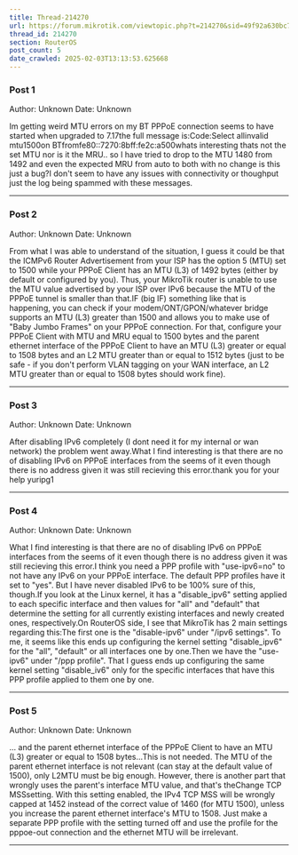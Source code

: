 ```yaml
---
title: Thread-214270
url: https://forum.mikrotik.com/viewtopic.php?t=214270&sid=49f92a630bc7970d8ca50523be880e8f
thread_id: 214270
section: RouterOS
post_count: 5
date_crawled: 2025-02-03T13:13:53.625668
---
```


### Post 1
Author: Unknown
Date: Unknown

Im getting weird MTU errors on my BT PPPoE connection seems to have started when upgraded to 7.17the full message is:Code:Select allinvalid mtu1500on BTfromfe80::7270:8bff:fe2c:a500whats interesting thats not the set MTU nor is it the MRU.. so I have tried to drop to the MTU 1480 from 1492 and even the expected MRU from auto to both with no change is this just a bug?I don't seem to have any issues with connectivity or thoughput just the log being spammed with these messages.

---
### Post 2
Author: Unknown
Date: Unknown

From what I was able to understand of the situation, I guess it could be that the ICMPv6 Router Advertisement from your ISP has the option 5 (MTU) set to 1500 while your PPPoE Client has an MTU (L3) of 1492 bytes (either by default or configured by you). Thus, your MikroTik router is unable to use the MTU value advertised by your ISP over IPv6 because the MTU of the PPPoE tunnel is smaller than that.IF (big IF) something like that is happening, you can check if your modem/ONT/GPON/whatever bridge supports an MTU (L3) greater than 1500 and allows you to make use of "Baby Jumbo Frames" on your PPPoE connection. For that, configure your PPPoE Client with MTU and MRU equal to 1500 bytes and the parent ethernet interface of the PPPoE Client to have an MTU (L3) greater or equal to 1508 bytes and an L2 MTU greater than or equal to 1512 bytes (just to be safe - if you don't perform VLAN tagging on your WAN interface, an L2 MTU greater than or equal to 1508 bytes should work fine).

---
### Post 3
Author: Unknown
Date: Unknown

After disabling IPv6 completely (I dont need it for my internal or wan network) the problem went away.What I find interesting is that there are no of disabling IPv6 on PPPoE interfaces from the seems of it even though there is no address given it was still recieving this error.thank you for your help yuripg1

---
### Post 4
Author: Unknown
Date: Unknown

What I find interesting is that there are no of disabling IPv6 on PPPoE interfaces from the seems of it even though there is no address given it was still recieving this error.I think you need a PPP profile with "use-ipv6=no" to not have any IPv6 on your PPPoE interface. The default PPP profiles have it set to "yes". But I have never disabled IPv6 to be 100% sure of this, though.If you look at the Linux kernel, it has a "disable_ipv6" setting applied to each specific interface and then values for "all" and "default" that determine the setting for all currently existing interfaces and newly created ones, respectively.On RouterOS side, I see that MikroTik has 2 main settings regarding this:The first one is the "disable-ipv6" under "/ipv6 settings". To me, it seems like this ends up configuring the kernel setting "disable_ipv6" for the "all", "default" or all interfaces one by one.Then we have the "use-ipv6" under "/ppp profile". That I guess ends up configuring the same kernel setting "disable_iv6" only for the specific interfaces that have this PPP profile applied to them one by one.

---
### Post 5
Author: Unknown
Date: Unknown

... and the parent ethernet interface of the PPPoE Client to have an MTU (L3) greater or equal to 1508 bytes...This is not needed. The MTU of the parent ethernet interface is not relevant (can stay at the default value of 1500), only L2MTU must be big enough. However, there is another part that wrongly uses the parent's interface MTU value, and that's theChange TCP MSSsetting. With this setting enabled, the IPv4 TCP MSS will be wrongly capped at 1452 instead of the correct value of 1460 (for MTU 1500), unless you increase the parent ethernet interface's MTU to 1508. Just make a separate PPP profile with the setting turned off and use the profile for the pppoe-out connection and the ethernet MTU will be irrelevant.

---
